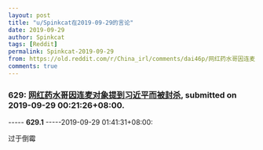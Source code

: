 ```yaml
---
layout: post
title: "u/Spinkcat在2019-09-29的言论"
date: 2019-09-29
author: Spinkcat
tags: [Reddit]
permalink: Spinkcat-2019-09-29
from: https://old.reddit.com/r/China_irl/comments/dai46p/网红药水哥因连麦对象提到习近平而被封杀/
comments: true
---
```


### 629: [网红药水哥因连麦对象提到习近平而被封杀](https://old.reddit.com/r/China_irl/comments/dai46p/网红药水哥因连麦对象提到习近平而被封杀/), submitted on 2019-09-29 00:21:26+08:00.

----- __629.1__ -----2019-09-29 01:41:31+08:00:

过于倒霉

